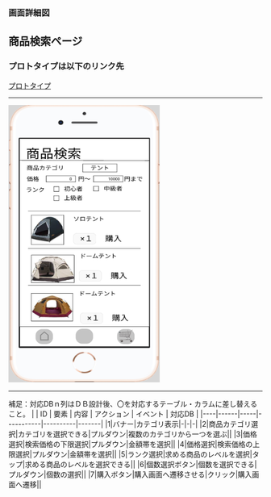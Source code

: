 ### 画面詳細図
## 商品検索ページ
### プロトタイプは以下のリンク先
[プロトタイプ](https://www.figma.com/file/FeymzbmYI4WIfwOm9OyjkJ/Untitled?node-id=1%3A2)
*****
<img src="https://github.com/aso2001362/2021sys-design/blob/main/md/my_site/%E7%94%BB%E9%9D%A2%E8%A9%B3%E7%B4%B0%E5%9B%B3/img/serch.png?raw=true" width="300" height="550">

*****
補足：対応DBｎ列はＤＢ設計後、〇を対応するテーブル・カラムに差し替えること。
|
| ID | 要素 | 内容 | アクション | イベント | 対応DB |
|----|------|-----|-----------|----------|-------|
|1|バナー|カテゴリ表示|-|-|-|
|2|商品カテゴリ選択|カテゴリを選択できる|プルダウン|複数のカテゴリから一つを選ぶ||
|3|価格選択|検索価格の下限選択|プルダウン|金額帯を選択||
|4|価格選択|検索価格の上限選択|プルダウン|金額帯を選択||
|5|ランク選択|求める商品のレベルを選択|タップ|求める商品のレベルを選択できる||
|6|個数選択ボタン|個数を選択できる|プルダウン|個数の選択||
|7|購入ボタン|購入画面へ遷移させる|クリック|購入画面へ遷移||

